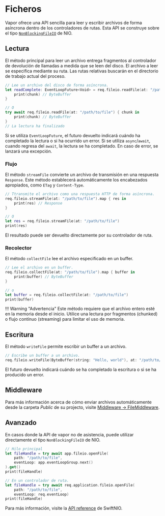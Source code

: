 # Ficheros

Vapor ofrece una API sencilla para leer y escribir archivos de forma asíncrona dentro de los controladores de rutas. Esta API se construye sobre el tipo [`NonBlockingFileIO`](https://swiftpackageindex.com/apple/swift-nio/main/documentation/nioposix/nonblockingfileio) de NIO.

## Lectura

El método principal para leer un archivo entrega fragmentos al controlador de devolución de llamadas a medida que se leen del disco. El archivo a leer se especifica mediante su ruta. Las rutas relativas buscarán en el directorio de trabajo actual del proceso.

```swift
// Lee un archivo del disco de forma asíncrona.
let readComplete: EventLoopFuture<Void> = req.fileio.readFile(at: "/path/to/file") { chunk in
    print(chunk) // ByteBuffer
}

// O
try await req.fileio.readFile(at: "/path/to/file") { chunk in
    print(chunk) // ByteBuffer
}
// La lectura ha finalizado
```

Si se utiliza `EventLoopFuture`, el futuro devuelto indicará cuándo ha completado la lectura o si ha ocurrido un error. Si se utiliza `async`/`await`, cuando regresa del `await`, la lectura se ha completado. En caso de error, se lanzará una excepción.

### Flujo

El método `streamFile` convierte un archivo de transmisión en una respuesta `Response`. Este método establecerá automáticamente los encabezados apropiados, como `ETag` y `Content-Type`.

```swift
// Ttransmite el archivo como una respuesta HTTP de forma asíncrona.
req.fileio.streamFile(at: "/path/to/file").map { res in
    print(res) // Response
}

// O
let res = req.fileio.streamFile(at: "/path/to/file")
print(res)
```

El resultado puede ser devuelto directamente por su controlador de ruta. 

### Recolector

El método `collectFile` lee el archivo especificado en un buffer.

```swift
// Lee el archivo en un buffer.
req.fileio.collectFile(at: "/path/to/file").map { buffer in 
    print(buffer) // ByteBuffer
}

// o
let buffer = req.fileio.collectFile(at: "/path/to/file")
print(buffer)
```

!!! Warning "Advertencia"
    Este método requiere que el archivo entero esté en la memoria desde el inicio. Utilice una lectura por fragmentos (chunked) o flujo contínuo (streaming) para limitar el uso de memoria.

## Escritura

El método `writeFile` permite escribir un buffer a un archivo.

```swift
// Escribe un buffer a un archivo.
req.fileio.writeFile(ByteBuffer(string: "Hello, world"), at: "/path/to/file")
```

El futuro devuelto indicará cuándo se ha completado la escritura o si se ha producido un error.

## Middleware

Para más información acerca de cómo enviar archivos automáticamente desde la carpeta _Public_ de su projecto, visite [Middleware &rarr; FileMiddleware](middleware.md#file-middleware).

## Avanzado

En casos donde la API de vapor no de asistencia, puede utilizar directamente el tipo `NonBlockingFileIO` de NIO.

```swift
// Hilo principal
let fileHandle = try await app.fileio.openFile(
    path: "/path/to/file", 
    eventLoop: app.eventLoopGroup.next()
).get()
print(fileHandle)

// En un controlador de ruta.
let fileHandle = try await req.application.fileio.openFile(
    path: "/path/to/file", 
    eventLoop: req.eventLoop)
print(fileHandle)
```
Para más información, visite la [API reference](https://swiftpackageindex.com/apple/swift-nio/main/documentation/nioposix/nonblockingfileio) de SwiftNIO.
